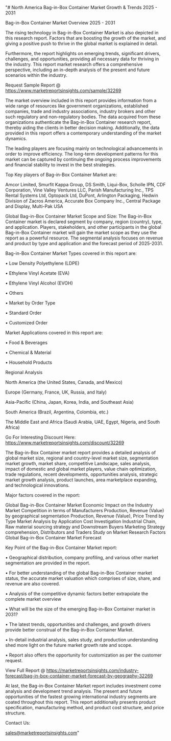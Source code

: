 "# North America Bag-in-Box Container Market Growth & Trends 2025 - 2031

Bag-in-Box Container Market Overview 2025 - 2031

The rising technology in Bag-in-Box Container Market is also depicted in this research report. Factors that are boosting the growth of the market, and giving a positive push to thrive in the global market is explained in detail.

Furthermore, the report highlights on emerging trends, significant drivers, challenges, and opportunities, providing all necessary data for thriving in the industry. This report market research offers a comprehensive perspective, including an in-depth analysis of the present and future scenarios within the industry.

Request Sample Report @ https://www.marketreportsinsights.com/sample/32269

The market overview included in this report provides information from a wide range of resources like government organizations, established companies, trade and industry associations, industry brokers and other such regulatory and non-regulatory bodies. The data acquired from these organizations authenticate the Bag-in-Box Container research report, thereby aiding the clients in better decision making. Additionally, the data provided in this report offers a contemporary understanding of the market dynamics.

The leading players are focusing mainly on technological advancements in order to improve efficiency. The long-term development patterns for this market can be captured by continuing the ongoing process improvements and financial stability to invest in the best strategies.

Top Key players of Bag-in-Box Container Market are:

Amcor Limited, Smurfit Kappa Group, DS Smith, Liqui-Box, Scholle IPN, CDF Corporation, Vine Valley Ventures LLC, Parish Manufacturing Inc., TPS Rental Systems Ltd, Optopack Ltd, DuPont, Arlington Packaging, Hedwin Division of Zacros America, Accurate Box Company Inc., Central Package and Display, Multi-Pak USA

Global Bag-in-Box Container Market Scope and Size:
The Bag-in-Box Container market is declared segment by company, region (country), type, and application. Players, stakeholders, and other participants in the global Bag-in-Box Container market will gain the market scope as they use the report as a powerful resource. The segmental analysis focuses on revenue and product by type and application and the forecast period of 2025-2031.

Bag-in-Box Container Market Types covered in this report are:

• Low Density Polyethylene (LDPE)

• Ethylene Vinyl Acetate (EVA)

• Ethylene Vinyl Alcohol (EVOH)

• Others

• Market by Order Type

• Standard Order

• Customized Order

Market Applications covered in this report are:

• Food & Beverages

• Chemical & Material

• Household Products

Regional Analysis

North America (the United States, Canada, and Mexico)

Europe (Germany, France, UK, Russia, and Italy)

Asia-Pacific (China, Japan, Korea, India, and Southeast Asia)

South America (Brazil, Argentina, Colombia, etc.)

The Middle East and Africa (Saudi Arabia, UAE, Egypt, Nigeria, and South Africa)

Go For Interesting Discount Here: https://www.marketreportsinsights.com/discount/32269

The Bag-in-Box Container market report provides a detailed analysis of global market size, regional and country-level market size, segmentation market growth, market share, competitive Landscape, sales analysis, impact of domestic and global market players, value chain optimization, trade regulations, recent developments, opportunities analysis, strategic market growth analysis, product launches, area marketplace expanding, and technological innovations.

Major factors covered in the report:

Global Bag-in-Box Container Market
Economic Impact on the Industry
Market Competition in terms of Manufacturers
Production, Revenue (Value) by geographical segmentation
Production, Revenue (Value), Price Trend by Type
Market Analysis by Application
Cost Investigation
Industrial Chain, Raw material sourcing strategy and Downstream Buyers
Marketing Strategy comprehension, Distributors and Traders
Study on Market Research Factors
Global Bag-in-Box Container Market Forecast

Key Point of the Bag-in-Box Container Market report:

• Geographical distribution, company profiling, and various other market segmentation are provided in the report.

• For better understanding of the global Bag-in-Box Container market status, the accurate market valuation which comprises of size, share, and revenue are also covered.

• Analysis of the competitive dynamic factors better extrapolate the complete market overview

• What will be the size of the emerging Bag-in-Box Container market in 2031?

• The latest trends, opportunities and challenges, and growth drivers provide better construal of the Bag-in-Box Container Market.

• In-detail industrial analysis, sales study, and production understanding shed more light on the future market growth rate and scope.

• Report also offers the opportunity for customization as per the customer request.

View Full Report @ https://marketreportsinsights.com/industry-forecast/bag-in-box-container-market-forecast-by-geography-32269

At last, the Bag-in-Box Container Market report includes investment come analysis and development trend analysis. The present and future opportunities of the fastest growing international industry segments are coated throughout this report. This report additionally presents product specification, manufacturing method, and product cost structure, and price structure.

Contact Us:

sales@marketreportsinsights.com"

